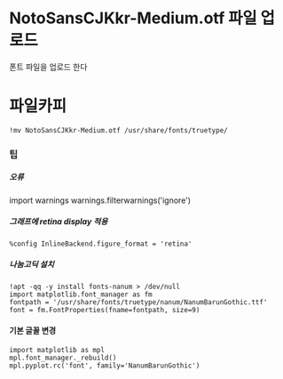 # NotoSansCJKkr-Medium.otf 파일 업로드 

폰트 파일을 업로드 한다

# 파일카피 
```
!mv NotoSansCJKkr-Medium.otf /usr/share/fonts/truetype/
```

### 팁 

##### 오류
import warnings
warnings.filterwarnings('ignore')

##### 그래프에 retina display 적용

```
%config InlineBackend.figure_format = 'retina'
```

##### 나눔고딕 설치
```
!apt -qq -y install fonts-nanum > /dev/null
import matplotlib.font_manager as fm
fontpath = '/usr/share/fonts/truetype/nanum/NanumBarunGothic.ttf'
font = fm.FontProperties(fname=fontpath, size=9)
```

#### 기본 글꼴 변경
```
import matplotlib as mpl
mpl.font_manager._rebuild()
mpl.pyplot.rc('font', family='NanumBarunGothic')
```

